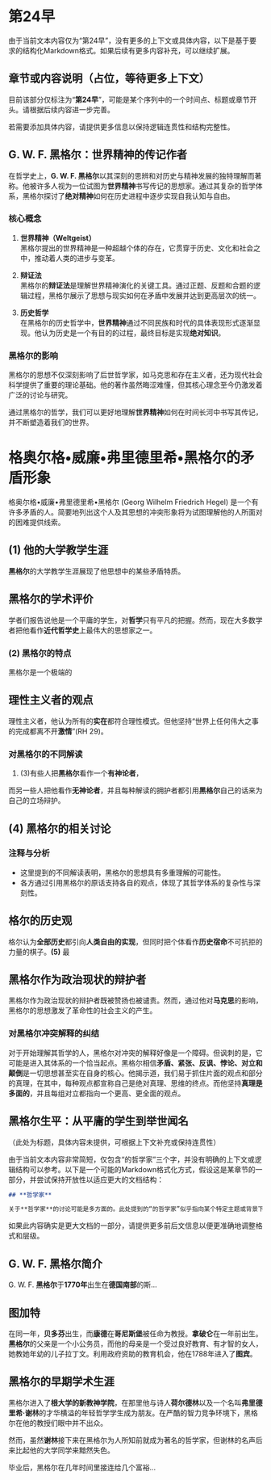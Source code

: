 # 第24早

由于当前文本内容仅为“第24早”，没有更多的上下文或具体内容，以下是基于要求的结构化Markdown格式。如果后续有更多内容补充，可以继续扩展。

## 章节或内容说明（占位，等待更多上下文）

目前该部分仅标注为“**第24早**”，可能是某个序列中的一个时间点、标题或章节开头。请根据后续内容进一步完善。

若需要添加具体内容，请提供更多信息以保持逻辑连贯性和结构完整性。

## G. W. F. **黑格尔**：**世界精神**的传记作者

在哲学史上，**G. W. F. 黑格尔**以其深刻的思辨和对历史与精神发展的独特理解而著称。他被许多人视为一位试图为**世界精神**书写传记的思想家。通过其复杂的哲学体系，黑格尔探讨了**绝对精神**如何在历史进程中逐步实现自我认知与自由。

### 核心概念

1. **世界精神（Weltgeist）**  
   黑格尔提出的世界精神是一种超越个体的存在，它贯穿于历史、文化和社会之中，推动着人类的进步与变革。

2. **辩证法**  
   黑格尔的**辩证法**是理解世界精神演化的关键工具。通过正题、反题和合题的逻辑过程，黑格尔展示了思想与现实如何在矛盾中发展并达到更高层次的统一。

3. **历史哲学**  
   在黑格尔的历史哲学中，**世界精神**通过不同民族和时代的具体表现形式逐渐显现。他认为历史是一个有目的的过程，最终目标是实现**绝对知识**。

### 黑格尔的影响

黑格尔的思想不仅深刻影响了后世哲学家，如马克思和存在主义者，还为现代社会科学提供了重要的理论基础。他的著作虽然晦涩难懂，但其核心理念至今仍激发着广泛的讨论与研究。

通过黑格尔的哲学，我们可以更好地理解**世界精神**如何在时间长河中书写其传记，并不断塑造着我们的世界。

# 格奥尔格•威廉•弗里德里希•黑格尔的矛盾形象

格奥尔格•威廉•弗里德里希•黑格尔 (Georg Wilhelm Friedrich Hegel) 是一个有许多矛盾的人。简要地列出这个人及其思想的冲突形象将为试图理解他的人所面对的困难提供线索。

## (1) 他的大学教学生涯

**黑格尔**的大学教学生涯展现了他思想中的某些矛盾特质。

## 黑格尔的学术评价

学者们报告说他是一个平庸的学生，对**哲学**只有平凡的把握。然而，现在大多数学者把他看作**近代哲学史**上最伟大的思想家之一。

### (2) 黑格尔的特点

黑格尔是一个极端的

## 理性主义者的观点

理性主义者，他认为所有的**实在**都符合理性模式。但他坚持“世界上任何伟大之事的完成都离不开**激情**”(RH 29)。

### 对黑格尔的不同解读

1. (3)有些人把**黑格尔**看作一个**有神论者**，

而另一些人把他看作**无神论者**，并且每种解读的拥护者都引用**黑格尔**自己的话来为自己的立场辩护。

## (4) 黑格尔的相关讨论

### **注释与分析**
- 这里提到的不同解读表明，黑格尔的思想具有多重理解的可能性。
- 各方通过引用黑格尔的原话支持各自的观点，体现了其哲学体系的复杂性与深刻性。

## 格尔的历史观

格尔认为**全部历史**都引向**人类自由的实现**，但同时把个体看作**历史宿命**不可抗拒的力量的棋子。**(5)** 最

## 黑格尔作为政治现状的辩护者

黑格尔作为政治现状的辩护者既被赞扬也被谴责。然而，通过他对**马克思**的影响，黑格尔的思想激发了革命性的社会主义的产生。

### 对黑格尔冲突解释的纠结

对于开始理解其哲学的人，黑格尔对冲突的解释好像是一个障碍。但讽刺的是，它可能是进入其体系的一个恰当起点。黑格尔相信**矛盾、紧张、反讽、悖论、对立和颠倒**是一切思想甚至实在自身的核心。他揭示道，我们易于抓住片面的观点和部分的真理，在其中，每种观点都宣称自己是绝对真理、思维的终点。而他坚持**真理是多面的**，并且每组对立都指向一个更高、更全面的观点。

## 黑格尔生平：从平庸的学生到举世闻名

（此处为标题，具体内容未提供，可根据上下文补充或保持连贯性）

由于当前文本内容非常简短，仅包含“的哲学家”三个字，并没有明确的上下文或逻辑结构可以参考。以下是一个可能的Markdown格式化方式，假设这是某章节的一部分，并尝试保持开放性以适应更大的文档结构：

```markdown
## **哲学家**

关于**哲学家**的讨论可能是多方面的。此处提到的“的哲学家”似乎指向某个特定主题或背景下的哲学家角色、贡献或思想。需要更多上下文来进一步明确其含义。
```

如果此内容确实是更大文档的一部分，请提供更多前后文信息以便更准确地调整格式和层级。

## G. W. F. 黑格尔简介

G. W. F. **黑格尔**于**1770年**出生在**德国南部**的斯...

## 图加特

在同一年，**贝多芬**出生，而**康德**在**哥尼斯堡**被任命为教授。**拿破仑**在一年前出生。**黑格尔**的父亲是一个小公务员，而他的母亲是一个受过良好教育、有才智的女人，她教她年幼的儿子拉丁文。利用政府资助的教育机会，他在1788年进入了**图宾**。

## 黑格尔的早期学术生涯

黑格尔进入了**根大学的新教神学院**，在那里他与诗人**荷尔德林**以及一个名叫**弗里德里希·谢林**的才华横溢的年轻哲学学生成为朋友。在严酷的智力竞争环境下，黑格尔在他的教授们眼中并不出众。

然而，虽然**谢林**接下来在黑格尔为人所知前就成为著名的哲学家，但谢林的名声后来比起他的大学同学来黯然失色。

毕业后，黑格尔在几年时间里接连给几个富裕...